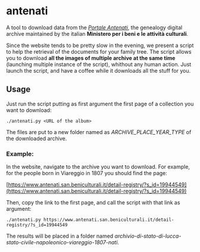 # antenati
A tool to download data from the *[Portale Antenati](http://www.antenati.san.beniculturali.it/)*, the genealogy digital archive maintained by the italian **Ministero per i beni e le attività culturali**.

Since the website tends to be pretty slow in the evening, we present a script to help the retrieval of the documents for your family tree. The script allows you to download **all the images of multiple archive at the same time** (launching multiple instance of the script), whithout any human action. Just launch the script, and have a coffee while it downloads all the stuff for you.

## Usage 
Just run the script putting as first argument the first page of a collection you want to download:

    ./antenati.py <URL of the album>

The files are put to a new folder named as *ARCHIVE_PLACE_YEAR_TYPE* of the downloaded archive.

### Example:
In the website, navigate to the archive you want to download. For example, for the people born in Viareggio in 1807 you should find the page:

[https://www.antenati.san.beniculturali.it/detail-registry/?s_id=19944549](https://www.antenati.san.beniculturali.it/detail-registry/?s_id=19944549)

Then, copy the link to the first page, and call the script with that link as argument:

    ./antenati.py https://www.antenati.san.beniculturali.it/detail-registry/?s_id=19944549

The results will be placed in a folder named *archivio-di-stato-di-lucca-stato-civile-napoleonico-viareggio-1807-nati*.
